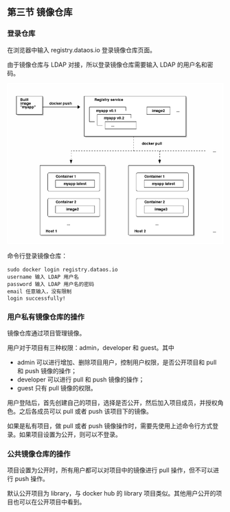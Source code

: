 ## 第三节 镜像仓库

### 登录仓库

在浏览器中输入 registry.dataos.io 登录镜像仓库页面。

由于镜像仓库与 LDAP 对接，所以登录镜像仓库需要输入 LDAP 的用户名和密码。

![](img/Registry.png)

命令行登录镜像仓库：

    sudo docker login registry.dataos.io
    username 输入 LDAP 用户名
    password 输入 LDAP 用户名的密码
    email 任意输入，没有限制
    login successfully!

### 用户私有镜像仓库的操作

镜像仓库通过项目管理镜像。

用户对于项目有三种权限：admin，developer 和 guest。其中
- admin 可以进行增加、删除项目用户，控制用户权限，是否公开项目和 pull 和 push 镜像的操作；
- developer 可以进行 pull 和 push 镜像的操作；
- guest 只有 pull 镜像的权限。

用户登陆后，首先创建自己的项目，选择是否公开，然后加入项目成员，并授权角色。之后各成员可以 pull 或者 push 该项目下的镜像。

如果是私有项目，做 pull 或者 push 镜像操作时，需要先使用上述命令行方式登录。如果项目设置为公开，则可以不登录。

### 公共镜像仓库的操作

项目设置为公开时，所有用户都可以对项目中的镜像进行 pull 操作，但不可以进行 push 操作。

默认公开项目为 library，与 docker hub 的 library 项目类似。其他用户公开的项目也可以在公开项目中看到。

